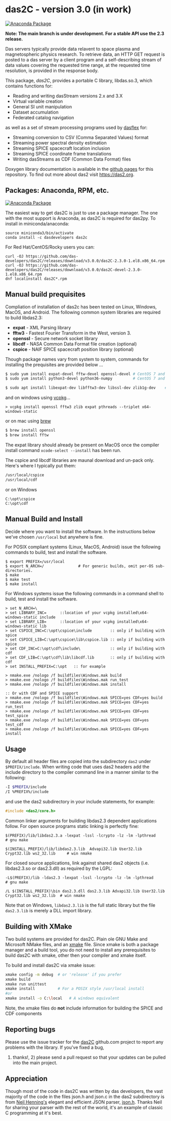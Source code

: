 # das2C - version 3.0 (in work)

[![Anaconda Package](https://anaconda.org/dasdevelopers/das2c/badges/version.svg)](https://anaconda.org/dasdevelopers/das2c)

**Note: The main branch is under development.  For a stable API use the 2.3 release.**

Das servers typically provide data relavent to space plasma and magnetospheric
physics research.  To retrieve data, an HTTP GET request is posted to a das 
server by a client program and a self-describing stream of data values covering
the requested time range, at the requested time resolution, is provided in the
response body.

This package, *das2C*, provides a portable C library, libdas.so.3, which
contains functions for: 

  * Reading and writing dasStream versions 2.x and 3.X
  * Virtual variable creation
  * General SI unit manipulation
  * Dataset accumulation
  * Federated catalog navigation
  
as well as a set of stream processing programs used by 
[dasflex](https://github.com/das-developers/das2-pyserver) for:

  * Streaming conversion to CSV (Comma Separated Values) format
  * Streaming power spectral density estimation
  * Streaming SPICE spacecraft location inclusion
  * Streaming SPICE coordinate frame translations
  * Writing dasStreams as CDF (Common Data Format) files

Doxygen library documentation is available in the [github pages](https://das-developers.github.io/das2C/) for 
this repository.  To find out more about das2 visit https://das2.org.

## Packages: Anaconda, RPM, etc.

[![Anaconda Package](https://anaconda.org/dasdevelopers/das2c/badges/version.svg)](https://anaconda.org/DasDevelopers/das2c)

The easiest way to get das2C is just to use a package manager.  The one with the most
support is Anaconda, as das2C is required for das2py.  To install in miniconda/anaconda:

```
source miniconda3/bin/activate
conda install -c dasdevelopers das2c
```

For Red Hat/CentOS/Rocky users you can:
```
curl -OJ https://github.com/das-developers/das2C/releases/download/v3.0.0/das2C-2.3.0-1.el8.x86_64.rpm
curl -OJ https://github.com/das-developers/das2C/releases/download/v3.0.0/das2C-devel-2.3.0-1.el8.x86_64.rpm
dnf localinstall das2C*.rpm
```

## Manual build prequisites

Compliation of installation of das2c has been tested on Linux, Windows,
MacOS, and Android.  The following common system libraries are required to
build libdas2.3:

  * **expat** - XML Parsing library
  * **fftw3** - Fastest Fourier Transform in the West, version 3.
  * **openssl** - Secure network socket library
  * **libcdf** - NASA Common Data Format file creation (optional)
  * **cspice** - NAIF SPICE spacecraft position library (optional)
 
Though package names vary from system to system, commands for installing the
prequisites are provided below \.\.\.
```bash
$ sudo yum install expat-devel fftw-devel openssl-devel # CentOS 7 and similar
$ sudo yum install python3-devel python36-numpy         # CentOS 7 and similar

$ sudo apt install libexpat-dev libfftw3-dev libssl-dev zlib1g-dev    # Debian 9 and similar
```
and on windows using [vcpkg](https://github.com/microsoft/vcpkg)\.\.\.
```batchfile
> vcpkg install openssl fftw3 zlib expat pthreads --triplet x64-windows-static
```
or on mac using [brew](https://brew.sh)
```bash
$ brew install openssl
$ brew install fftw
```
The expat library should already be present on MacOS once the compiler install
command `xcode-select --install` has been run.

The cspice and libcdf libraries are maunal download and un-pack only.  Here's
where I typically put them:
```bash
/usr/local/cspice
/usr/local/cdf
```
or on Windows
```batchfile
C:\opt\cspice
C:\opt\cdf
```

## Manual Build and Install

Decide where you want to install the software.  In the instructions below we've
chosen `/usr/local` but anywhere is fine. 

For POSIX compliant systems (Linux, MacOS, Android) issue the following commands
to build, test and install the software.

```
$ export PREFIX=/usr/local      
$ export N_ARCH=/               # For generic builds, omit per-OS sub-directories.
$ make
$ make test
$ make install
```

For Windows systems issue the following commands in a command shell to build, test
and install the software.

```batchfile
> set N_ARCH=\
> set LIBRARY_INC=      ::location of your vcpkg installed\x64-windows-static include 
> set LIBRARY_LIB=      ::location of your vcpkg installed\x64-windows-static lib
> set CSPICE_INC=C:\opt\cspice\include        :: only if building with spice
> set CSPICE_LIB=C:\opt\cspice\lib\cspice.lib :: only if building with spice
> set CDF_INC=C:\opt\cdf\include\             :: only if building with cdf
> set CDF_LIB=C:\opt\cdf\lib\libcdf.lib       :: only if building with cdf
> set INSTALL_PREFIX=C:\opt   :: for example

> nmake.exe /nologo /f buildfiles\Windows.mak build
> nmake.exe /nologo /f buildfiles\Windows.mak run_test
> nmake.exe /nologo /f buildfiles\Windows.mak install

:: Or with CDF and SPICE support
> nmake.exe /nologo /f buildfiles\Windows.mak SPICE=yes CDF=yes build
> nmake.exe /nologo /f buildfiles\Windows.mak SPICE=yes CDF=yes run_test
> nmake.exe /nologo /f buildfiles\Windows.mak SPICE=yes CDF=yes test_spice
> nmake.exe /nologo /f buildfiles\Windows.mak SPICE=yes CDF=yes test_cdf
> nmake.exe /nologo /f buildfiles\Windows.mak SPICE=yes CDF=yes install

```

## Usage

By default all header files are copied into the subdirectory `das2` under
`$PREFIX/include`.  When writing code that uses das2 headers add the include
directory to the compiler command line in a manner similar to the following:
```bash
-I $PREFIX/include 
/I %PREFIX%/include
```
and use the das2 subdirectory in your include statements, for example:
```C
#include <das2/core.h>
```
Common linker arguments for building libdas2.3 dependent applications follow.
For open source programs static linking is perfectly fine:

```make
$(PREFIX)/lib/libdas2.3.a -lexpat -lssl -lcrypto -lz -lm -lpthread                      # gnu make

$(INSTALL_PREFIX)/lib/libdas2.3.lib  Advapi32.lib User32.lib Crypt32.lib ws2_32.lib     # win nmake
```

For closed source applications, link against shared das2 objects (i.e. libdas2.3.so
or das2.3.dll) as required by the LGPL:

```make
-L$(PREFIX)/lib -ldas2.3 -lexpat -lssl -lcrypto -lz -lm -lpthread                       # gnu make

/L $(INSTALL_PREFIX)\bin das2.3.dll das2.3.lib Advapi32.lib User32.lib Crypt32.lib ws2_32.lib  # win nmake
```

Note that on Windows, `libdas2.3.lib` is the full static library but the file
`das2.3.lib` is merely a DLL import library.


## Building with XMake

Two build systems are provided for das2C.  Plain ole GNU Make and Microsoft NMake files, and an [xmake](https://github.com/xmake-io/xmake) file.  Since xmake is both a package manager and a build tool, you do not need to install any prerequisites to build das2C with xmake, other then your compiler and xmake itself.

To build and install das2C via xmake issue:
```bash
xmake config -m debug  # or 'release' if you prefer
xmake build
xmake run unittest
xmake install          # For a POSIX style /usr/local install
#or
xmake install -o C:\local   # A windows equivalent
```

Note, the xmake files do **not** include information for building the SPICE and CDF 
components


## Reporting bugs
Please use the issue tracker for the [das2C](https://github.com/das-developers/das2C/issues) 
github.com project to report any problems with the library.  If you've fixed a bug, 
1) thanks!, 2) please send a pull request so that your updates can be pulled into
the main project.

## Appreciation
Though most of the code in das2C was written by das developers, the vast majority
of the code in the files json.h and json.c in the das2 subdirectory is from 
[Neil Henning's](https://github.com/sheredom) elegant and efficient JSON parser, 
[json.h](https://github.com/sheredom/json.h).  Thanks Neil for sharing your
parser with the rest of the world, it's an example of classic C programming at
it's best.

